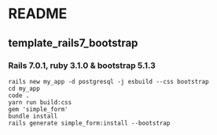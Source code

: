 # README
## template_rails7_bootstrap

### Rails 7.0.1, ruby 3.1.0 & bootstrap 5.1.3
```
rails new my_app -d postgresql -j esbuild --css bootstrap
cd my_app
code .
yarn run build:css
gem 'simple_form'
bundle install
rails generate simple_form:install --bootstrap
```

